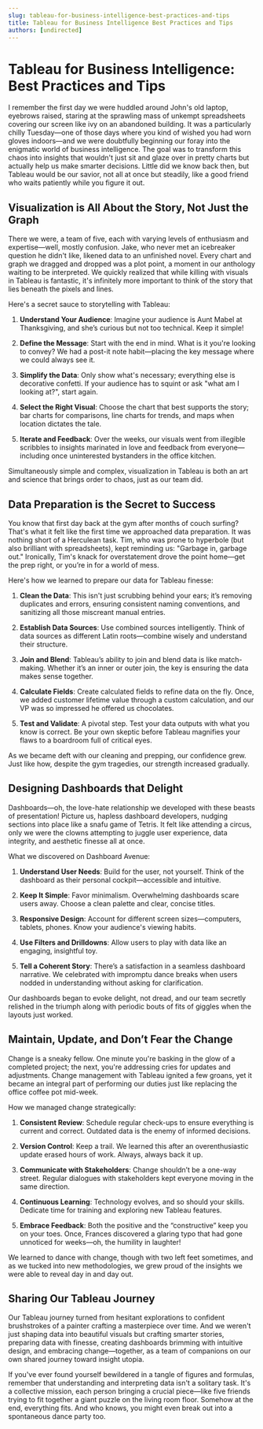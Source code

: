 ```yaml
---
slug: tableau-for-business-intelligence-best-practices-and-tips
title: Tableau for Business Intelligence Best Practices and Tips
authors: [undirected]
---
```



# Tableau for Business Intelligence: Best Practices and Tips

I remember the first day we were huddled around John's old laptop, eyebrows raised, staring at the sprawling mass of unkempt spreadsheets covering our screen like ivy on an abandoned building. It was a particularly chilly Tuesday—one of those days where you kind of wished you had worn gloves indoors—and we were doubtfully beginning our foray into the enigmatic world of business intelligence. The goal was to transform this chaos into insights that wouldn't just sit and glaze over in pretty charts but actually help us make smarter decisions. Little did we know back then, but Tableau would be our savior, not all at once but steadily, like a good friend who waits patiently while you figure it out.

## Visualization is All About the Story, Not Just the Graph

There we were, a team of five, each with varying levels of enthusiasm and expertise—well, mostly confusion. Jake, who never met an icebreaker question he didn't like, likened data to an unfinished novel. Every chart and graph we dragged and dropped was a plot point, a moment in our anthology waiting to be interpreted. We quickly realized that while killing with visuals in Tableau is fantastic, it's infinitely more important to think of the story that lies beneath the pixels and lines.

Here's a secret sauce to storytelling with Tableau:

1. **Understand Your Audience**: Imagine your audience is Aunt Mabel at Thanksgiving, and she’s curious but not too technical. Keep it simple!

2. **Define the Message**: Start with the end in mind. What is it you're looking to convey? We had a post-it note habit—placing the key message where we could always see it.

3. **Simplify the Data**: Only show what's necessary; everything else is decorative confetti. If your audience has to squint or ask "what am I looking at?", start again.

4. **Select the Right Visual**: Choose the chart that best supports the story; bar charts for comparisons, line charts for trends, and maps when location dictates the tale.

5. **Iterate and Feedback**: Over the weeks, our visuals went from illegible scribbles to insights marinated in love and feedback from everyone—including once uninterested bystanders in the office kitchen.

Simultaneously simple and complex, visualization in Tableau is both an art and science that brings order to chaos, just as our team did.

## Data Preparation is the Secret to Success

You know that first day back at the gym after months of couch surfing? That's what it felt like the first time we approached data preparation. It was nothing short of a Herculean task. Tim, who was prone to hyperbole (but also brilliant with spreadsheets), kept reminding us: "Garbage in, garbage out." Ironically, Tim's knack for overstatement drove the point home—get the prep right, or you’re in for a world of mess.

Here's how we learned to prepare our data for Tableau finesse:

1. **Clean the Data**: This isn't just scrubbing behind your ears; it’s removing duplicates and errors, ensuring consistent naming conventions, and sanitizing all those miscreant manual entries.

2. **Establish Data Sources**: Use combined sources intelligently. Think of data sources as different Latin roots—combine wisely and understand their structure.

3. **Join and Blend**: Tableau’s ability to join and blend data is like match-making. Whether it’s an inner or outer join, the key is ensuring the data makes sense together.

4. **Calculate Fields**: Create calculated fields to refine data on the fly. Once, we added customer lifetime value through a custom calculation, and our VP was so impressed he offered us chocolates.

5. **Test and Validate**: A pivotal step. Test your data outputs with what you know is correct. Be your own skeptic before Tableau magnifies your flaws to a boardroom full of critical eyes.

As we became deft with our cleaning and prepping, our confidence grew. Just like how, despite the gym tragedies, our strength increased gradually.

## Designing Dashboards that Delight

Dashboards—oh, the love-hate relationship we developed with these beasts of presentation! Picture us, hapless dashboard developers, nudging sections into place like a snafu game of Tetris. It felt like attending a circus, only we were the clowns attempting to juggle user experience, data integrity, and aesthetic finesse all at once.

What we discovered on Dashboard Avenue:

1. **Understand User Needs**: Build for the user, not yourself. Think of the dashboard as their personal cockpit—accessible and intuitive.

2. **Keep It Simple**: Favor minimalism. Overwhelming dashboards scare users away. Choose a clean palette and clear, concise titles.

3. **Responsive Design**: Account for different screen sizes—computers, tablets, phones. Know your audience's viewing habits.

4. **Use Filters and Drilldowns**: Allow users to play with data like an engaging, insightful toy.

5. **Tell a Coherent Story**: There’s a satisfaction in a seamless dashboard narrative. We celebrated with impromptu dance breaks when users nodded in understanding without asking for clarification.

Our dashboards began to evoke delight, not dread, and our team secretly relished in the triumph along with periodic bouts of fits of giggles when the layouts just worked.

## Maintain, Update, and Don’t Fear the Change

Change is a sneaky fellow. One minute you're basking in the glow of a completed project; the next, you're addressing cries for updates and adjustments. Change management with Tableau ignited a few groans, yet it became an integral part of performing our duties just like replacing the office coffee pot mid-week.

How we managed change strategically:

1. **Consistent Review**: Schedule regular check-ups to ensure everything is current and correct. Outdated data is the enemy of informed decisions.

2. **Version Control**: Keep a trail. We learned this after an overenthusiastic update erased hours of work. Always, always back it up.

3. **Communicate with Stakeholders**: Change shouldn’t be a one-way street. Regular dialogues with stakeholders kept everyone moving in the same direction.

4. **Continuous Learning**: Technology evolves, and so should your skills. Dedicate time for training and exploring new Tableau features.

5. **Embrace Feedback**: Both the positive and the “constructive” keep you on your toes. Once, Frances discovered a glaring typo that had gone unnoticed for weeks—oh, the humility in laughter!

We learned to dance with change, though with two left feet sometimes, and as we tucked into new methodologies, we grew proud of the insights we were able to reveal day in and day out.

## Sharing Our Tableau Journey

Our Tableau journey turned from hesitant explorations to confident brushstrokes of a painter crafting a masterpiece over time. And we weren't just shaping data into beautiful visuals but crafting smarter stories, preparing data with finesse, creating dashboards brimming with intuitive design, and embracing change—together, as a team of companions on our own shared journey toward insight utopia.

If you've ever found yourself bewildered in a tangle of figures and formulas, remember that understanding and interpreting data isn't a solitary task. It's a collective mission, each person bringing a crucial piece—like five friends trying to fit together a giant puzzle on the living room floor. Somehow at the end, everything fits. And who knows, you might even break out into a spontaneous dance party too.